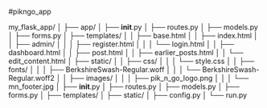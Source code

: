#pikngo_app

my_flask_app/
│
├── app/
│   ├── __init__.py
│   ├── routes.py
│   ├── models.py
│   ├── forms.py
│   ├── templates/
│   │   ├── base.html
│   │   ├── index.html
│   │   ├── admin/
│   │   │   ├── register.html
│   │   │   └── login.html
│   │   ├── dashboard.html
│   │   ├── post.html
│   │   ├── earlier_posts.html
│   │   └── edit_content.html
│   ├── static/
│   │   ├── css/
│   │   │   └── style.css
│   │   ├── fonts/
│   │   │   ├── BerkshireSwash-Regular.woff
│   │   │   └── BerkshireSwash-Regular.woff2
│   │   ├── images/
│   │   │   ├── pik_n_go_logo.png
│   │   │   └── mn_footer.jpg
│   ├── __init__.py
│   ├── routes.py
│   ├── models.py
│   ├── forms.py
│   ├── templates/
│   ├── static/
│   ├── config.py
│   └── run.py
